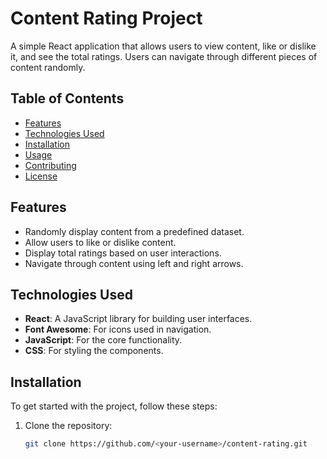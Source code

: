 # Content Rating Project

A simple React application that allows users to view content, like or dislike it, and see the total ratings. Users can navigate through different pieces of content randomly.

## Table of Contents
- [Features](#features)
- [Technologies Used](#technologies-used)
- [Installation](#installation)
- [Usage](#usage)
- [Contributing](#contributing)
- [License](#license)

## Features
- Randomly display content from a predefined dataset.
- Allow users to like or dislike content.
- Display total ratings based on user interactions.
- Navigate through content using left and right arrows.

## Technologies Used
- **React**: A JavaScript library for building user interfaces.
- **Font Awesome**: For icons used in navigation.
- **JavaScript**: For the core functionality.
- **CSS**: For styling the components.

## Installation

To get started with the project, follow these steps:

1. Clone the repository:
   ```bash
   git clone https://github.com/<your-username>/content-rating.git
